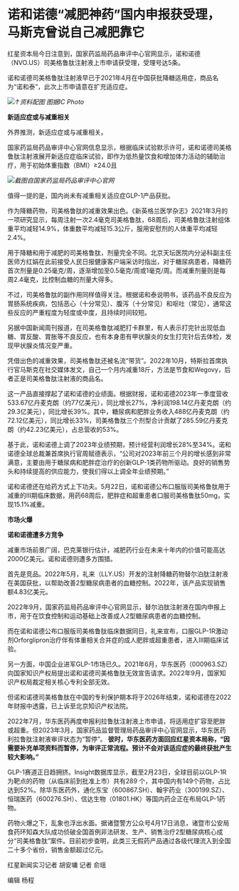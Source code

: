 

# 诺和诺德“减肥神药”国内申报获受理，马斯克曾说自己减肥靠它

红星资本局今日注意到，国家药监局药品审评中心官网显示，诺和诺德（NVO.US）司美格鲁肽注射液上市申请获受理，受理号达5条。

诺和诺德司美格鲁肽注射液早已于2021年4月在中国获批降糖适用症，商品名为“诺和泰”，此次上市申请意在扩充适应症。

![](https://inews.gtimg.com/om_bt/OuqR3MZZWtcEsU72QAYzu7zhOZHKi5mw_9ziWHrEInNysAA/1000)_↑资料配图
图据IC Photo_

**新适应症或与减重相关**

外界推测，新适应症或与减重相关。

国家药监局药品审评中心官网信息显示，根据临床试验默示许可，诺和诺德司美格鲁肽注射液展开新适应症临床试验，即作为低热量饮食和增加体力活动的辅助治疗，用于初始体重指数（BMI）≥24.0且

![](https://inews.gtimg.com/om_bt/OVJrcTF9HsMPZ8oBVoWS5jcfO6pa7kEXUnAX4-ljY7fQUAA/1000)_截图自国家药监局药品审评中心官网_

值得一提的是，国内尚未有减重相关适应症GLP-1产品获批。

作为降糖药物，司美格鲁肽的减重效果出色。《新英格兰医学杂志》2021年3月的一项研究显示，每周注射一次2.4毫克司美格鲁肽，68周后，司美格鲁肽注射组体重平均减轻14.9%，体重数平均减轻15.3公斤，服用安慰剂的人体重平均减轻2.4%。

用于降糖和用于减肥的司美格鲁肽，剂量完全不同。北京天坛医院内分泌科副主任医师方红娟在此前接受人民日报健康客户端采访时指出，对于糖尿病患者，降糖药首次剂量是0.25毫克/周，逐渐增加至0.5毫克/周或1毫克/周。而减重剂量则是每周2.4毫克，比控制血糖的剂量大得多。

不过，司美格鲁肽的副作用同样值得关注。根据诺和泰说明书，该药品不良反应为胃肠系统疾病，包括恶心（十分常见）、腹泻（十分常见）和呕吐（常见），通常这些反应的严重程度为轻度或中度，且持续时间较短。

另据中国新闻周刊报道，在司美格鲁肽减肥打卡群里，有人表示打完针出现低血糖、胃反酸、胃胀等不良反应，也有本身患有甲状腺炎的女生打完针后去体检，发现甲状腺炎情况变严重。

凭借出色的减重效果，司美格鲁肽还被名流“带货”。2022年10月，特斯拉首席执行官马斯克在社交媒体发文，自己一个月内减重18斤，方法是节食和Wegovy，后者正是司美格鲁肽注射液的商品名。

这一产品直接撑起了诺和诺德的业绩面。根据财报，诺和诺德2023年一季度营收533.67亿丹麦克朗（约77亿美元），同比增长27%，净利润198.14亿丹麦克朗（约29.3亿美元），同比增长39%。其中，糖尿病和肥胖业务收入488亿丹麦克朗（约72.12亿美元），同比增长33%，司美格鲁肽三个剂型合计贡献了285.59亿丹麦克朗（约42.23亿美元），占总营收的53%。

基于此，诺和诺德上调了2023年业绩预期，预计经营利润增长28%至34%。诺和诺德全球总裁兼首席执行官周赋德表示，“公司对2023年前三个月的增长感到非常满意，主要由用于糖尿病和肥胖症治疗的创新GLP-1类药物所驱动。良好的销售势头和持续提高的供应能力，使我们得以上调全年业绩预期。”

诺和诺德还在给药方式上下功夫。5月22日，诺和诺德公布口服版司美格鲁肽用于减重的Ⅲ期临床数据，用药68周后，肥胖症和超重患者口服司美格鲁肽50mg，实现15.1%减重。

**市场火爆**

**诺和诺德遭多方竞争**

减重市场前景广阔，巴克莱银行估计，减肥药行业在未来十年内的价值可能高达2000亿美元。诺和诺德则遭多方围猎。

首先是竞品。2022年5月，礼来（LLY.US）开发的注射降糖药物替尔泊肽注射液在美国获批，以帮助改善2型糖尿病患者的血糖控制。2022年，该产品实现销售额4.83亿美元。

2022年9月，国家药监局药品审评中心官网显示，替尔泊肽注射液在国内申报上市，用于在饮食控制和运动基础上改善成人2型糖尿病患者的血糖控制。

而在诺和诺德公布口服版司美格鲁肽临床数据同日，礼来宣布，口服GLP-1R激动剂Orforglipron治疗伴有体重相关合并症的成人肥胖或超重患者，进入Ⅲ期临床试验。

另一方面，中国企业进军GLP-1市场已久。2021年6月，华东医药（000963.SZ）向国家知识产权局提出诺和诺德司美格鲁肽无效宣告请求。2022年9月，国家知识产权局裁定相关核心专利全部无效。

但诺和诺德司美格鲁肽在中国的专利保护期本将于2026年结束，诺和诺德在2022年财报中透露，已上诉至北京知识产权法院。

2022年7月，华东医药再度申报利拉鲁肽注射液上市申请，将适用症扩容至肥胖或超重。但2023年3月，国家药品监督管理局药品审评中心官网显示，华东医药利拉鲁肽注射液审评状态为“暂停”。
**彼时，华东医药方面回应红星资本局称，“因需要补充单项资料而暂停，为审评正常流程。预计不会对该适应症的最终获批产生较大影响。”**

GLP-1赛道正日趋拥挤。Insight数据库显示，截至2月23日，全球目前以GLP-1R为靶点的药物（从临床前到批准上市）共有289
个，其中国内有149个药物，占比达到52%。除华东医药外，通化东宝（600867.SH）、翰宇药业（300199.SZ）、恒瑞医药（600276.SH）、信达生物（01801.HK）等国内药企正在布局GLP-1药物。

药物火爆之下，乱象也浮出水面。据诸暨警方公众号4月17日消息，诸暨市公安局食药环知森大队成功侦破全国首例非法研发、生产、销售治疗2型糖尿病核心成分“司美格鲁肽”案件。目前初步查明，此类三无假药产品通过各级代理流入到全国二十多个省份，销售金额超过亿元。

红星新闻实习记者 胡安墉 记者 俞瑶

编辑 杨程

